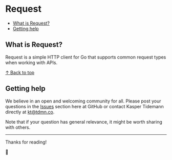 # Request

- [What is Request?](#what-is-request)
- [Getting help](#getting-help)

## What is Request?

Request is a simple HTTP client for Go that supports common request types when working with APIs.

[↑ Back to top](#request)

## Getting help

We believe in an open and welcoming community for all. Please post your questions in the [Issues](https://github.com/tdmnco/go-requestissues) section here at GitHub or contact Kasper Tidemann directly at [kt@tdmn.co](kt@tdmn.co).

Note that if your question has general relevance, it might be worth sharing with others.

---

Thanks for reading!

🎁
